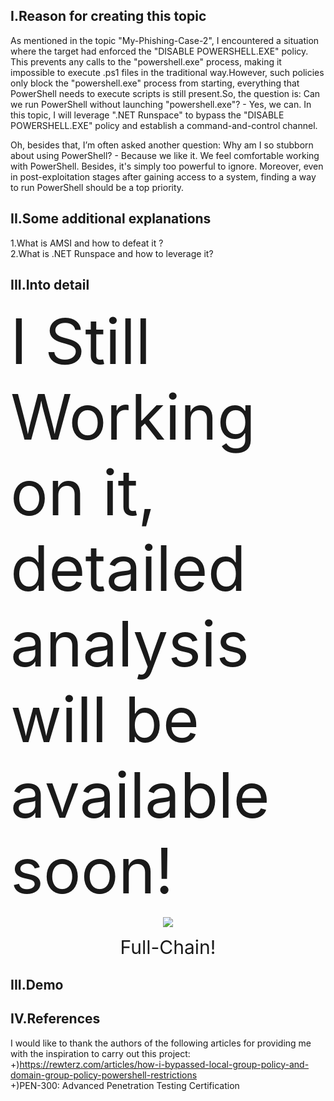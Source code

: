 ## I.Reason for creating this topic  
As mentioned in the topic "My-Phishing-Case-2", I encountered a situation where the target had enforced the "DISABLE POWERSHELL.EXE" policy. This prevents any calls to the "powershell.exe" process, making it impossible to execute .ps1 files in the traditional way.However, such policies only block the "powershell.exe" process from starting, everything that PowerShell needs to execute scripts is still present.So, the question is: Can we run PowerShell without launching "powershell.exe"? - Yes, we can. In this topic, I will leverage ".NET Runspace" to bypass the "DISABLE POWERSHELL.EXE" policy and establish a command-and-control channel.  

Oh, besides that, I’m often asked another question: Why am I so stubborn about using PowerShell? - Because we like it. We feel comfortable working with PowerShell. Besides, it's simply too powerful to ignore. Moreover, even in post-exploitation stages after gaining access to a system, finding a way to run PowerShell should be a top priority.  
## II.Some additional explanations  
1.What is AMSI and how to defeat it ?  
2.What is .NET Runspace and how to leverage it?  
## III.Into detail  


<span style="font-size:100px;">I Still Working on it, detailed analysis will be available soon!</span>  
<p align="center">
  <img src="https://github.com/user-attachments/assets/5ffeb23e-5e1b-41ba-8a09-935af73f97cf">
</p>

<p align="center"> 
<span style="font-size:30px;">Full-Chain!</span>
</p>  

## III.Demo  

## IV.References  
I would like to thank the authors of the following articles for providing me with the inspiration to carry out this project:
+)https://rewterz.com/articles/how-i-bypassed-local-group-policy-and-domain-group-policy-powershell-restrictions  
+)PEN-300: Advanced Penetration Testing Certification  



